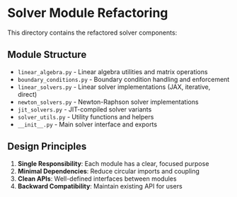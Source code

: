 # Solver Module Refactoring

This directory contains the refactored solver components:

## Module Structure

- `linear_algebra.py` - Linear algebra utilities and matrix operations
- `boundary_conditions.py` - Boundary condition handling and enforcement  
- `linear_solvers.py` - Linear solver implementations (JAX, iterative, direct)
- `newton_solvers.py` - Newton-Raphson solver implementations
- `jit_solvers.py` - JIT-compiled solver variants
- `solver_utils.py` - Utility functions and helpers
- `__init__.py` - Main solver interface and exports

## Design Principles

1. **Single Responsibility**: Each module has a clear, focused purpose
2. **Minimal Dependencies**: Reduce circular imports and coupling
3. **Clean APIs**: Well-defined interfaces between modules
4. **Backward Compatibility**: Maintain existing API for users